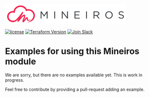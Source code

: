[<img src="https://raw.githubusercontent.com/mineiros-io/brand/3bffd30e8bdbbde32c143e2650b2faa55f1df3ea/mineiros-primary-logo.svg" width="400"/>][homepage]

[![license][badge-license]][apache20]
[![Terraform Version][badge-terraform]][releases-terraform]
[![Join Slack][badge-slack]][slack]

# Examples for using this Mineiros module

<!-- - [example/] Create a Resource. -->

We are sorry, but there are no examples available yet. This is work in progress.

Feel free to contribute by providing a pull-request adding an example.

<!-- References -->
<!-- markdown-link-check-disable -->

[example/]: https://github.com/mineiros-io/terraform-kubernetes-role/blob/main/examples/example

<!-- markdown-link-check-enable -->

[homepage]: https://mineiros.io/?ref=terraform-kubernetes-role
[badge-license]: https://img.shields.io/badge/license-Apache%202.0-brightgreen.svg
[badge-terraform]: https://img.shields.io/badge/terraform-1.x-623CE4.svg?logo=terraform
[badge-slack]: https://img.shields.io/badge/slack-@mineiros--community-f32752.svg?logo=slack
[badge-semver]: https://img.shields.io/github/v/tag/mineiros-io/terraform-kubernetes-role.svg?label=latest&sort=semver

<!-- markdown-link-check-disable -->

[releases-github]: https://github.com/mineiros-io/terraform-kubernetes-role/releases

<!-- markdown-link-check-enable -->

[releases-terraform]: https://github.com/hashicorp/terraform/releases
[apache20]: https://opensource.org/licenses/Apache-2.0
[slack]: https://join.slack.com/t/mineiros-community/shared_invite/zt-ehidestg-aLGoIENLVs6tvwJ11w9WGg
